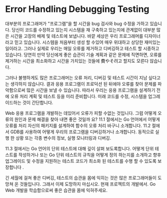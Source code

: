 # Error Handling Debugging Testing

대부분의 프로그래머가 "프로그램"을 할 시간을 bug 검사와 bug 수정을 가하고 있습니다. 당신이 코드를 수정하고 있는지 시스템을 재 구축하고 있는지에 관계없이 대부분 많은 시간을 고장의 배제 및 테스트에 보냅니다. 바깥 세상은 우리 프로그래머를 디자이너라고 믿고 있습니다. 시스템을 처음부터 생성 할 수있어 매우 위대하고 상당한 재미있는 일이라고. 그러나 실제로 우리는 매일 오류를 제거하고 디버깅하고 테스트 할 시종하고 있습니다. 당연히 만약 당신에게 좋은 습관이 기술 계획과 같은 문제에 직면하면, 오류를 제거하는 시간을 최소화하고 시간을 가치있는 것들에 費やそ려고 할지도 모른다 않습니다.

그러나 불행하게도 많은 프로그래머는 오류 처리, 디버깅 및 테스트 시간이 지남 싶다고는 생각하지 않습니다. 결과 응용 프로그램이 프로덕션 된 뒤에야 오류를 찾아 문제를 파악함으로써 많은 시간을 보낼 수 있습니다. 따라서 우리는 응용 프로그램을 설계하기 전에 오류 처리 계획 및 테스트 등을 미리 준비합니다. 미래 코드를 수정, 시스템을 업그레이드하는 것이 간단합니다.

Web 응용 프로그램을 개발하는 데있어서 오류가 피할 수없는 것입니다. 그럼 어떻게 오류의 원인과 문제 해결을 찾아 내면 좋은 것일까 요? 11.1 절에서는 Go 언어에서 어떻게 오류를 처리 자신의 패키지를 설계하여 함수의 오류 처리 바구니 소개합니다. 11.2 절에서 GDB를 사용하여 어떻게 우리의 프로그램을 디버깅하거나 소개합니다. 동적으로 실행 한 상황 또는 각종 변수의 정보, 실행 모니터링과 디버깅.

11.3 절에서는 Go 언어의 단위 테스트에 대해 깊이 살펴 보도록합니다. 어떻게 단위 테스트를 작성하거나 또는 Go 단위 테스트의 규칙을 어떻게 정의 하는지를 소개하고 향후 업그레이드 및 수정을 지원하는 테스트 코드가 최소화 된 테스트를 수행 할 수 있도록 보장합니다 .

긴 세월에 걸쳐 좋은 디버깅, 테스트의 습관을 몸에 익히는 것은 많은 프로그래머들이 도망쳐 온 것들입니다. 그래서 이제 도망하지 마십시오. 현재 프로젝트의 개발에서. Go Web 개발을 학습함으로써 좋은 습관을 몸에 익혀주세요.

